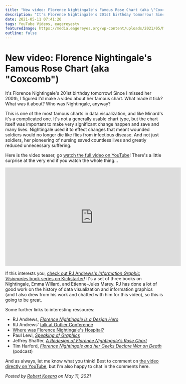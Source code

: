 ```yaml
---
title: "New video: Florence Nightingale's Famous Rose Chart (aka \"Coxcomb\")"
description: "It's Florence Nightingale's 201st birthday tomorrow! Since I missed her 200th, I figured I'd make a video about her famous chart. What made it tick? What was it about? Who was Nightingale, anyway?"
date: 2021-05-11 07:41:20
tags: YouTube Videos, eagereyestv
featuredImage: https://media.eagereyes.org/wp-content/uploads/2021/05/Nightingale-Thumbnail.jpeg
outline: false
---
```


# New video: Florence Nightingale's Famous Rose Chart (aka "Coxcomb")

It's Florence Nightingale's 201st birthday tomorrow! Since I missed her 200th, I figured I'd make a video about her famous chart. What made it tick? What was it about? Who was Nightingale, anyway?

This is one of the most famous charts in data visualization, and like Minard's it's a complicated one. It's not a generally usable chart type, but the chart itself was important to make very significant change happen and save and many lives. Nightingale used it to effect changes that meant wounded soldiers would no longer die like flies from infectious disease. And not just soldiers, her pioneering of nursing saved countless lives and greatly reduced unnecessary suffering.

Here is the video teaser, go <a href="https://www.youtube.com/watch?v=JZh8tUy_bnM&amp;t=3s">watch the full video on YouTube</a>! There's a little surprise at the very end if you watch the whole thing…

<p align="center"><iframe width="560" height="315" src="https://www.youtube.com/embed/KnAVf0tRYPw?si=GKHsn-RaQr8tBrXf" title="YouTube video player" frameborder="0" allow="accelerometer; autoplay; clipboard-write; encrypted-media; gyroscope; picture-in-picture; web-share" allowfullscreen></iframe></p>

If this interests you, <a href="https://www.kickstarter.com/projects/visionary-press/visionaries/">check out RJ Andrews's <em>Information Graphic Visionaries</em> book series on Kickstarter</a>! It's a set of three books on Nightingale, Emma Willard, and Etienne-Jules Marey. RJ has done a lot of good work on the history of data visualization and information graphics (and I also drew from his work and chatted with him for this video), so this is going to be great.

Some further links to interesting ressoures:

<ul><li>RJ Andrews, <a href="https://medium.com/nightingale/florence-nightingale-is-a-design-hero-8bf6e5f2147"><em>Florence Nightingale is a Design Hero</em></a></li><li>RJ Andrews' <a href="https://www.youtube.com/watch?v=O09OGaIR1AQ">talk at Outlier Conference</a></li><li><a href="http://www.florence-nightingale-avenging-angel.co.uk/?page_id=3561">Where was Florence Nightingale's Hospital?</a></li><li>Paul Lewi, <a href="http://www.datascope.be/sog/SOG-Chapter5.pdf"><em>Speaking of Graphics</em></a></li><li>Jeffrey Shaffer, <em><a href="https://www.dataplusscience.com/NightingaleRedesign.html">A Redesign of Florence Nightingale's Rose Chart</a></em></li><li>Tim Harford, <a href="https://timharford.com/2021/03/cautionary-tales-florence-nightingale-and-her-geeks-declare-war-on-death/"><em>Florence Nightingale and her Geeks Declare War on Death</em></a> (podcast)</li></ul>

And as always, let me know what you think! Best to comment on <a href="https://youtu.be/JZh8tUy_bnM">the video directly on YouTube</a>, but I'm also happy to chat in the comments here.


_Posted by <a href="/about">Robert Kosara</a> on May 11, 2021_


